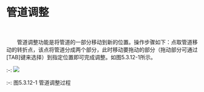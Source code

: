 # 管道调整
<br/>



&emsp;&emsp;管道调整功能是将管道的一部分移动到新的位置。操作步骤如下：点取管道移动的转折点，该点将管道分成两个部分，此时移动要拖动的部分（拖动部分可通过[TAB]键来选择）到指定位置即可完成调整。如图5.3.12-1所示。
<br/>

:-: ![](images/197.png)


:-: 图5.3.12-1 管道调整过程